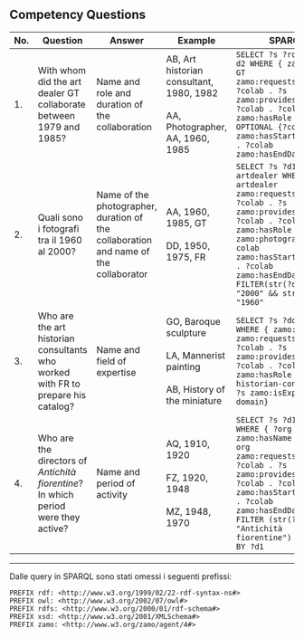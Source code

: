 ## Competency Questions

| No. | Question | Answer  | Example                                       | SPARQL |
|-----|---------------------------------------------------------------------------------------------------------|------------------------------------------------------------------|-----------------------------------------------------------|----------------------------------------------------------------------------------------------------------------------------------------------------------------------------------------------------------------------------------------------------------------------------------------------------------------------------------|
| 1.  | With whom did the art dealer GT collaborate between 1979 and 1985? | Name and role and duration of the collaboration                                              | AB, Art historian consultant, 1980, 1982 <br><br> AA, Photographer, AA, 1960, 1985 | ``` SELECT ?s ?role ?d1 ?d2 WHERE { zamo:i-ii-GT zamo:requestsServiceIn ?colab . ?s zamo:providesServiceIn ?colab . ?colab zamo:hasRole ?role . OPTIONAL {?colab zamo:hasStartDate ?d1 . ?colab zamo:hasEndDate ?d2 }  ```                                                                                                                                                                                                         |
| 2.  | Quali sono i fotografi tra il 1960 al 2000?                                                                    | Name of the photographer, duration of the collaboration and name of the collaborator                                                        | AA, 1960, 1985, GT <br><br> DD, 1950, 1975, FR| ``` SELECT ?s ?d1 ?d2 ?artdealer WHERE { ?artdealer zamo:requestsServiceIn ?colab . ?s zamo:providesServiceIn ?colab . ?colab zamo:hasRole zamo:photographer . ?colab zamo:hasStartDate ?d1 . ?colab zamo:hasEndDate ?d2 FILTER(str(?d1) <= "2000" && str(?d2) >= "1960" ``` |
| 3.  | Who are the art historian consultants who worked with FR to prepare his catalog?        | Name and field of expertise |GO, Baroque sculpture <br><br> LA, Mannerist painting <br><br> AB, History of the miniature | ```SELECT ?s ?domain WHERE { zamo:iii-FR zamo:requestsServiceIn ?colab . ?s zamo:providesServiceIn ?colab . ?colab zamo:hasRole zamo:art-historian-consultant . ?s zamo:isExpertIn ?domain} ```|
| 4.  | Who are the directors of <i>Antichità fiorentine</i>? In which period were they active? | Name and period of activity| AQ, 1910, 1920 <br><br> FZ, 1920, 1948 <br><br> MZ, 1948, 1970 | ``` SELECT ?s ?d1 ?d2 WHERE { ?org zamo:hasName ?name . ?org zamo:requestsServiceIn ?colab . ?s zamo:providesServiceIn ?colab . ?colab zamo:hasStartDate ?d1 . ?colab zamo:hasEndDate ?d2 . FILTER (str(?name) = "Antichità fiorentine") } ORDER BY ?d1 ```|

****

Dalle query in SPARQL sono stati omessi i seguenti prefissi:
```
PREFIX rdf: <http://www.w3.org/1999/02/22-rdf-syntax-ns#>
PREFIX owl: <http://www.w3.org/2002/07/owl#>
PREFIX rdfs: <http://www.w3.org/2000/01/rdf-schema#>
PREFIX xsd: <http://www.w3.org/2001/XMLSchema#>
PREFIX zamo: <http://www.w3.org/zamo/agent/4#>
```
